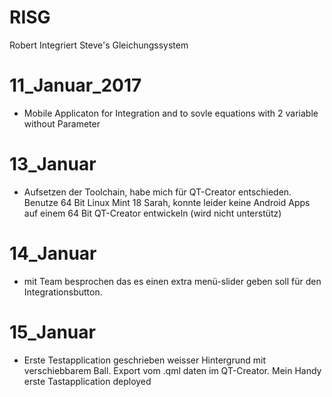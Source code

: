 # RISG
Robert Integriert Steve's Gleichungssystem

# 11_Januar_2017
- Mobile Applicaton for Integration and to sovle equations with 2 variable without Parameter

# 13_Januar
- Aufsetzen der Toolchain, habe mich für QT-Creator entschieden. Benutze 64 Bit Linux Mint 18 Sarah, konnte leider keine Android Apps auf einem 64 Bit QT-Creator entwickeln (wird nicht unterstütz)

# 14_Januar
- mit Team besprochen das es einen extra menü-slider geben soll für den Integrationsbutton. 

# 15_Januar
- Erste Testapplication geschrieben weisser Hintergrund mit verschiebbarem Ball. Export vom .qml daten im QT-Creator. Mein Handy erste Tastapplication deployed
